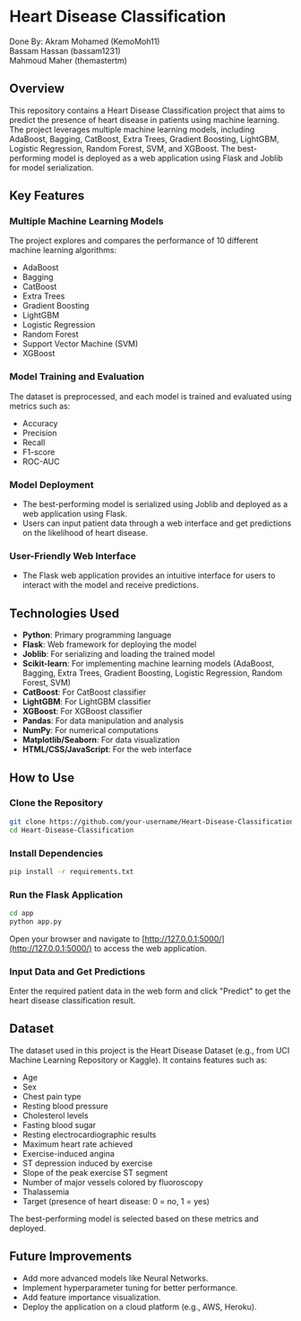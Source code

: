 # Heart Disease Classification

 Done By:
Akram Mohamed (KemoMoh11)</br>
Bassam Hassan (bassam1231)</br>
Mahmoud Maher (themastertm)</br>

## Overview
This repository contains a Heart Disease Classification project that aims to predict the presence of heart disease in patients using machine learning. The project leverages multiple machine learning models, including AdaBoost, Bagging, CatBoost, Extra Trees, Gradient Boosting, LightGBM, Logistic Regression, Random Forest, SVM, and XGBoost. The best-performing model is deployed as a web application using Flask and Joblib for model serialization.

## Key Features

### Multiple Machine Learning Models
The project explores and compares the performance of 10 different machine learning algorithms:
- AdaBoost
- Bagging
- CatBoost
- Extra Trees
- Gradient Boosting
- LightGBM
- Logistic Regression
- Random Forest
- Support Vector Machine (SVM)
- XGBoost

### Model Training and Evaluation
The dataset is preprocessed, and each model is trained and evaluated using metrics such as:
- Accuracy
- Precision
- Recall
- F1-score
- ROC-AUC

### Model Deployment
- The best-performing model is serialized using Joblib and deployed as a web application using Flask.
- Users can input patient data through a web interface and get predictions on the likelihood of heart disease.

### User-Friendly Web Interface
- The Flask web application provides an intuitive interface for users to interact with the model and receive predictions.

## Technologies Used
- **Python**: Primary programming language
- **Flask**: Web framework for deploying the model
- **Joblib**: For serializing and loading the trained model
- **Scikit-learn**: For implementing machine learning models (AdaBoost, Bagging, Extra Trees, Gradient Boosting, Logistic Regression, Random Forest, SVM)
- **CatBoost**: For CatBoost classifier
- **LightGBM**: For LightGBM classifier
- **XGBoost**: For XGBoost classifier
- **Pandas**: For data manipulation and analysis
- **NumPy**: For numerical computations
- **Matplotlib/Seaborn**: For data visualization
- **HTML/CSS/JavaScript**: For the web interface

## How to Use

### Clone the Repository
```bash
git clone https://github.com/your-username/Heart-Disease-Classification.git
cd Heart-Disease-Classification
```

### Install Dependencies
```bash
pip install -r requirements.txt
```

### Run the Flask Application
```bash
cd app
python app.py
```

Open your browser and navigate to [http://127.0.0.1:5000/](http://127.0.0.1:5000/) to access the web application.

### Input Data and Get Predictions
Enter the required patient data in the web form and click "Predict" to get the heart disease classification result.

## Dataset
The dataset used in this project is the Heart Disease Dataset (e.g., from UCI Machine Learning Repository or Kaggle). It contains features such as:
- Age
- Sex
- Chest pain type
- Resting blood pressure
- Cholesterol levels
- Fasting blood sugar
- Resting electrocardiographic results
- Maximum heart rate achieved
- Exercise-induced angina
- ST depression induced by exercise
- Slope of the peak exercise ST segment
- Number of major vessels colored by fluoroscopy
- Thalassemia
- Target (presence of heart disease: 0 = no, 1 = yes)


The best-performing model is selected based on these metrics and deployed.

## Future Improvements
- Add more advanced models like Neural Networks.
- Implement hyperparameter tuning for better performance.
- Add feature importance visualization.
- Deploy the application on a cloud platform (e.g., AWS, Heroku).

